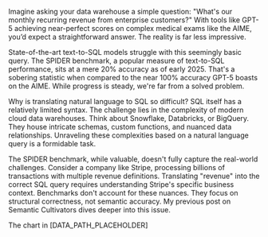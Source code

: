 Imagine asking your data warehouse a simple question: "What's our monthly recurring revenue from enterprise customers?"  With tools like GPT-5 achieving near-perfect scores on complex medical exams like the AIME, you’d expect a straightforward answer.  The reality is far less impressive.

State-of-the-art text-to-SQL models struggle with this seemingly basic query.  The SPIDER benchmark, a popular measure of text-to-SQL performance, sits at a mere 20% accuracy as of early 2025.  That's a sobering statistic when compared to the near 100% accuracy GPT-5 boasts on the AIME.  While progress is steady, we're far from a solved problem.

Why is translating natural language to SQL so difficult? SQL itself has a relatively limited syntax.  The challenge lies in the complexity of modern cloud data warehouses.  Think about Snowflake, Databricks, or BigQuery.  They house intricate schemas, custom functions, and nuanced data relationships.  Unraveling these complexities based on a natural language query is a formidable task.

The SPIDER benchmark, while valuable, doesn't fully capture the real-world challenges.  Consider a company like Stripe, processing billions of transactions with multiple revenue definitions.  Translating "revenue" into the correct SQL query requires understanding Stripe's specific business context.  Benchmarks don't account for these nuances.  They focus on structural correctness, not semantic accuracy.  My previous post on Semantic Cultivators dives deeper into this issue.

The chart in [DATA_PATH_PLACEHOLDER]